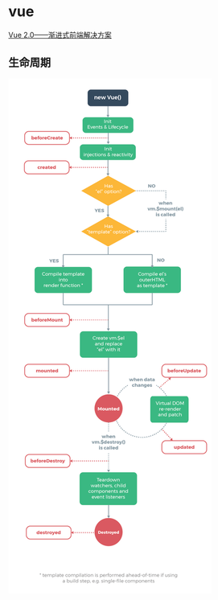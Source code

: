 # vue 

[Vue 2.0——渐进式前端解决方案](http://www.infoq.com/cn/articles/vue-2-progressive-front-end-solution)

## 生命周期

![](https://raw.githubusercontent.com/NARUTOne/resources-github/master/imgs/vue/lifecycle.png)